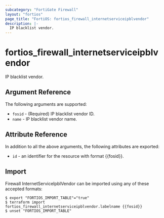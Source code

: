 ```yaml
---
subcategory: "FortiGate Firewall"
layout: "fortios"
page_title: "FortiOS: fortios_firewall_internetserviceipblvendor"
description: |-
  IP blacklist vendor.
---
```


# fortios_firewall_internetserviceipblvendor
IP blacklist vendor.

## Argument Reference

The following arguments are supported:

* `fosid` - (Required) IP blacklist vendor ID.
* `name` - IP blacklist vendor name.


## Attribute Reference

In addition to all the above arguments, the following attributes are exported:
* `id` - an identifier for the resource with format {{fosid}}.

## Import

Firewall InternetServiceIpblVendor can be imported using any of these accepted formats:
```
$ export "FORTIOS_IMPORT_TABLE"="true"
$ terraform import fortios_firewall_internetserviceipblvendor.labelname {{fosid}}
$ unset "FORTIOS_IMPORT_TABLE"
```
